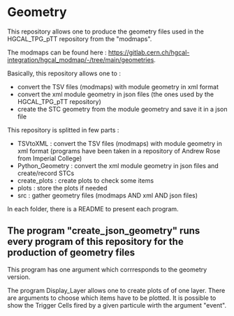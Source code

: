 # Geometry

This repository allows one to produce the geometry files used in the HGCAL_TPG_pTT repository from the "modmaps".

The modmaps can be found here : https://gitlab.cern.ch/hgcal-integration/hgcal_modmap/-/tree/main/geometries.

Basically, this repository allows one to :
- convert the TSV files (modmaps) with module geometry in xml format
- convert the xml module geometry in json files (the ones used by the HGCAL_TPG_pTT repository)
- create the STC geometry from the module geometry and save it in a json file

This repository is splitted in few parts :

- TSVtoXML : convert the TSV files (modmaps) with module geometry in xml format (programs have been taken in a repository of Andrew Rose from Imperial College)
- Python_Geometry : convert the xml module geometry in json files and create/record STCs
- create_plots : create plots to check some items
- plots : store the plots if needed
- src : gather geometry files (modmaps AND xml AND json files)

In each folder, there is a README to present each program.

The program "create_json_geometry" runs every program of this repository for the production of geometry files 
-

This program has one argument which corrresponds to the geometry version. 


The program Display_Layer allows one to create plots of of one layer. There are arguments to choose which items have to be plotted. It is possible to show the Trigger Cells fired by a given particule wirth the argument "event".
